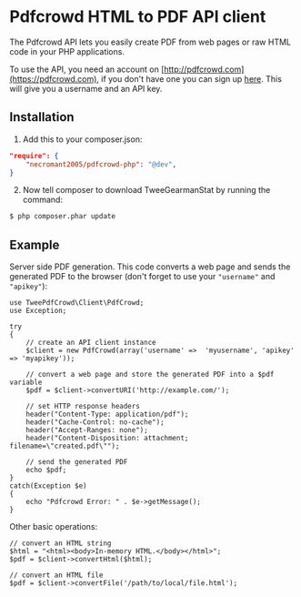 # Pdfcrowd HTML to PDF API client

The Pdfcrowd API lets you easily create PDF from web pages or raw HTML
code in your PHP applications.

To use the API, you need an account on
[http://pdfcrowd.com](https://pdfcrowd.com), if you don't have one you
can sign up [here](https://pdfcrowd.com/pricing/api/). This will give
you a username and an API key.

## Installation

1. Add this to your composer.json:

```json
"require": {
    "necromant2005/pdfcrowd-php": "@dev",
}
```

2. Now tell composer to download TweeGearmanStat by running the command:

```bash
$ php composer.phar update
```

## Example

Server side PDF generation. This code converts a web page and sends
the generated PDF to the browser (don't forget to use your `"username"`
and `"apikey"`):

    use TweePdfCrowd\Client\PdfCrowd;
    use Exception;
    
    try
    {   
        // create an API client instance
        $client = new PdfCrowd(array('username' =>  'myusername', 'apikey' => 'myapikey'));
    
        // convert a web page and store the generated PDF into a $pdf variable
        $pdf = $client->convertURI('http://example.com/');
    
        // set HTTP response headers
        header("Content-Type: application/pdf");
        header("Cache-Control: no-cache");
        header("Accept-Ranges: none");
        header("Content-Disposition: attachment; filename=\"created.pdf\"");
    
        // send the generated PDF 
        echo $pdf;
    }
    catch(Exception $e)
    {
        echo "Pdfcrowd Error: " . $e->getMessage();
    }


Other basic operations:

    // convert an HTML string
    $html = "<html><body>In-memory HTML.</body></html>";
    $pdf = $client->convertHtml($html);

    // convert an HTML file
    $pdf = $client->convertFile('/path/to/local/file.html');


